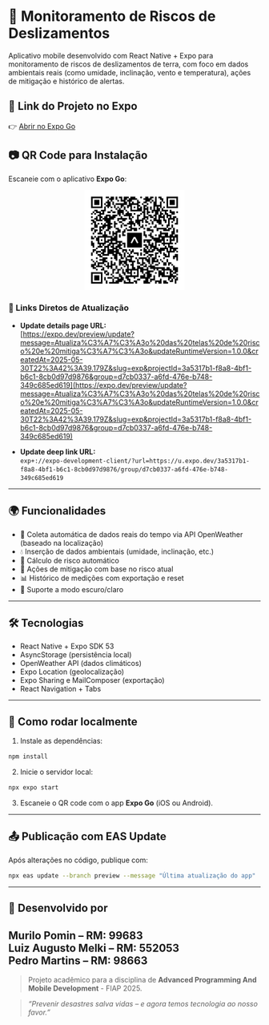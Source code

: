 # 📱 Monitoramento de Riscos de Deslizamentos

Aplicativo mobile desenvolvido com React Native + Expo para monitoramento de riscos de deslizamentos de terra, com foco em dados ambientais reais (como umidade, inclinação, vento e temperatura), ações de mitigação e histórico de alertas.

## 🚀 Link do Projeto no Expo

👉 [Abrir no Expo Go](https://expo.dev/accounts/pedromartins1/projects/monitoramento-deslizamentos)

## 📷 QR Code para Instalação

Escaneie com o aplicativo **Expo Go**:

<p align="center">
  <img src="qrcode_expo.png" alt="QR Code do App" width="200" />
</p>

### 🔗 Links Diretos de Atualização

- **Update details page URL:**  
  [https://expo.dev/preview/update?message=Atualiza%C3%A7%C3%A3o%20das%20telas%20de%20risco%20e%20mitiga%C3%A7%C3%A3o&updateRuntimeVersion=1.0.0&createdAt=2025-05-30T22%3A42%3A39.179Z&slug=exp&projectId=3a5317b1-f8a8-4bf1-b6c1-8cb0d97d9876&group=d7cb0337-a6fd-476e-b748-349c685ed619](https://expo.dev/preview/update?message=Atualiza%C3%A7%C3%A3o%20das%20telas%20de%20risco%20e%20mitiga%C3%A7%C3%A3o&updateRuntimeVersion=1.0.0&createdAt=2025-05-30T22%3A42%3A39.179Z&slug=exp&projectId=3a5317b1-f8a8-4bf1-b6c1-8cb0d97d9876&group=d7cb0337-a6fd-476e-b748-349c685ed619)

- **Update deep link URL:**  
  `exp+://expo-development-client/?url=https://u.expo.dev/3a5317b1-f8a8-4bf1-b6c1-8cb0d97d9876/group/d7cb0337-a6fd-476e-b748-349c685ed619`

---

## 🌍 Funcionalidades

- 📡 Coleta automática de dados reais do tempo via API OpenWeather (baseado na localização)
- 💧 Inserção de dados ambientais (umidade, inclinação, etc.)
- 🔔 Cálculo de risco automático
- 🚨 Ações de mitigação com base no risco atual
- 📊 Histórico de medições com exportação e reset
- 🌙 Suporte a modo escuro/claro

---

## 🛠 Tecnologias

- React Native + Expo SDK 53
- AsyncStorage (persistência local)
- OpenWeather API (dados climáticos)
- Expo Location (geolocalização)
- Expo Sharing e MailComposer (exportação)
- React Navigation + Tabs

---

## 🧪 Como rodar localmente

1. Instale as dependências:
```bash
npm install
```

2. Inicie o servidor local:
```bash
npx expo start
```

3. Escaneie o QR code com o app **Expo Go** (iOS ou Android).

---

## 📤 Publicação com EAS Update

Após alterações no código, publique com:
```bash
npx eas update --branch preview --message "Última atualização do app"
```

---

## 🧠 Desenvolvido por
**Murilo Pomin** – RM: 99683  
**Luiz Augusto Melki** – RM: 552053  
**Pedro Martins** – RM: 98663  
---

> Projeto acadêmico para a disciplina de **Advanced Programming And Mobile Development** - FIAP 2025.

> _“Prevenir desastres salva vidas – e agora temos tecnologia ao nosso favor.”_
